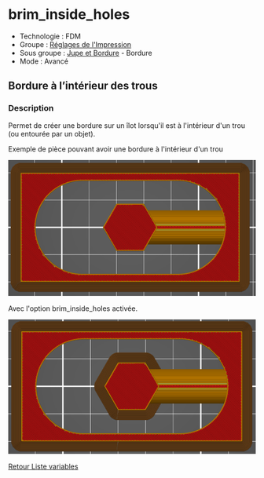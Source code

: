 # brim_inside_holes

* Technologie : FDM
* Groupe : [Réglages de l'Impression](../print_settings/print_settings.md)
* Sous groupe : [Jupe et Bordure](../print_settings/print_settings.md#jupe-et-bordure) - Bordure
* Mode : Avancé

## Bordure à l’intérieur des trous

### Description

Permet de créer une bordure sur un îlot lorsqu'il est à l'intérieur d'un trou (ou entourée par un objet).

Exemple de pièce pouvant avoir une bordure à l'intérieur d'un trou

![brim_inside_holes off](./images/brim_inside_holes/001.png)

Avec l'option brim_inside_holes activée.

![brim_inside_holes on](./images/brim_inside_holes/002.png)

[Retour Liste variables](variable_list.md)